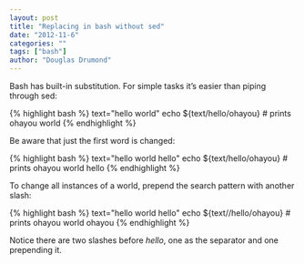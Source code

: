 ```yaml
---
layout: post
title: "Replacing in bash without sed"
date: "2012-11-6"
categories: ""
tags: ["bash"]
author: "Douglas Drumond"
---
```


Bash has built-in substitution. For simple tasks it’s easier than piping through sed:

{% highlight bash %}
text="hello world"
echo ${text/hello/ohayou}   # prints ohayou world
{% endhighlight %}

Be aware that just the first word is changed:

{% highlight bash %}
text="hello world hello"
echo ${text/hello/ohayou}   # prints ohayou world hello
{% endhighlight %}

To change all instances of a world, prepend the search pattern with another slash:

{% highlight bash %}
text="hello world hello"
echo ${text//hello/ohayou}   # prints ohayou world ohayou
{% endhighlight %}

Notice there are two slashes before *hello*, one as the separator and one prepending it.

